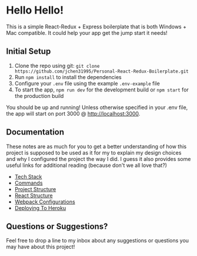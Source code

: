# Hello Hello!
This is a simple React-Redux + Express boilerplate that is both Windows + Mac compatible. It could help your app get the jump start it needs!

## Initial Setup
1. Clone the repo using git: `git clone https://github.com/jchen31995/Personal-React-Redux-Boilerplate.git`
2. Run `npm install` to install the dependencies
3. Configure your `.env` file using the example `.env-example` file
4. To start the app, `npm run dev` for the development build or `npm start` for the production build

You should be up and running! Unless otherwise specified in your .env file, the app will start on port 3000 @ [http://localhost:3000](http://localhost:3000).

## Documentation
These notes are as much for you to get a better understanding of how this project is supposed to be used as it for my to explain my design choices and why I configured the project the way I did. I guess it also provides some useful links for additional reading (because don't we all love that?)
- [Tech Stack](https://github.com/jchen31995/Personal-React-Redux-Boilerplate/tree/master/documentation/techstack.md)
- [Commands](https://github.com/jchen31995/Personal-React-Redux-Boilerplate/tree/master/documentation/commands.md)
- [Project Structure](https://github.com/jchen31995/Personal-React-Redux-Boilerplate/tree/master/documentation/project-structure.md)
- [React Structure](https://github.com/jchen31995/Personal-React-Redux-Boilerplate/tree/master/documentation/react-structure.md)
- [Webpack Configurations](https://github.com/jchen31995/Personal-React-Redux-Boilerplate/tree/master/documentation/webpack.md)
 - [Deploying To Heroku](https://github.com/jchen31995/Personal-React-Redux-Boilerplate/tree/master/documentation/heroku-deploy.md)
## Questions or Suggestions?
Feel free to drop a line to my inbox about any suggestions or questions you may have about this project!